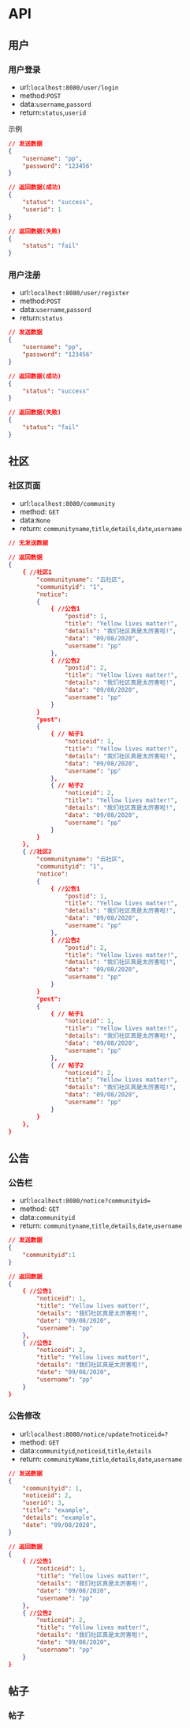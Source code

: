 # API

## 用户

### 用户登录

- url:`localhost:8080/user/login`
- method:`POST`
- data:`username`,`passord`
- return:`status`,`userid`

示例

```json
// 发送数据
{
	"username": "pp",
	"password": "123456"
}

// 返回数据(成功)
{
	"status": "success",
    "userid": 1
}

// 返回数据(失败)
{
	"status": "fail"
}
```



### 用户注册

- url:`localhost:8080/user/register`
- method:`POST`
- data:`username`,`passord`
- return:`status`

```json
// 发送数据
{
	"username": "pp",
	"password": "123456"
}

// 返回数据(成功)
{
	"status": "success"
}

// 返回数据(失败)
{
	"status": "fail"
}
```



## 社区

### 社区页面

- url:`localhost:8080/community`
- method: `GET`
- data:`None`
- return: `communityname`,`title`,`details`,`date`,`username`

```json
// 无发送数据

// 返回数据
{
	{ //社区1
		"communityname": "云社区",
    	"communityid": "1",
		"notice": 
		{
			{ //公告1
    			"postid": 1,
				"title": "Yellow lives matter!",
				"details": "我们社区真是太厉害啦!",
				"data": "09/08/2020",
				"username": "pp"
			},
			{ //公告2
                "postid": 2,
				"title": "Yellow lives matter!",
				"details": "我们社区真是太厉害啦!",
				"data": "09/08/2020",
				"username": "pp"
			}
		}
		"post": 
		{
			{ // 帖子1
	            "noticeid": 1,
				"title": "Yellow lives matter!",
				"details": "我们社区真是太厉害啦!",
				"data": "09/08/2020",
				"username": "pp"
			},
			{ // 帖子2
                "noticeid": 2,
				"title": "Yellow lives matter!",
				"details": "我们社区真是太厉害啦!",
				"data": "09/08/2020",
				"username": "pp"
			}
		}
	},
	{ //社区2
		"communityname": "云社区",
    	"communityid": "1",
		"notice": 
		{
			{ //公告1
    			"postid": 1,
				"title": "Yellow lives matter!",
				"details": "我们社区真是太厉害啦!",
				"data": "09/08/2020",
				"username": "pp"
			},
			{ //公告2
                "postid": 2,
				"title": "Yellow lives matter!",
				"details": "我们社区真是太厉害啦!",
				"data": "09/08/2020",
				"username": "pp"
			}
		}
		"post": 
		{
			{ // 帖子1
	            "noticeid": 1,
				"title": "Yellow lives matter!",
				"details": "我们社区真是太厉害啦!",
				"data": "09/08/2020",
				"username": "pp"
			},
			{ // 帖子2
                "noticeid": 2,
				"title": "Yellow lives matter!",
				"details": "我们社区真是太厉害啦!",
				"data": "09/08/2020",
				"username": "pp"
			}
		}
	},
}
```



## 公告

### 公告栏

- url:`localhost:8080/notice?communityid=`
- method: `GET`
- data:`communityid`
- return: `communityname`,`title`,`details`,`date`,`username`

```json
// 发送数据
{
    "communityid":1
}

// 返回数据
{
	{ //公告1
    	"noticeid": 1,
		"title": "Yellow lives matter!",
		"details": "我们社区真是太厉害啦!",
		"date": "09/08/2020",
		"username": "pp"
	},
	{ //公告2
        "noticeid": 2,
		"title": "Yellow lives matter!",
		"details": "我们社区真是太厉害啦!",
		"date": "09/08/2020",
		"username": "pp"
	}
}
```



### 公告修改

- url:`localhost:8080/notice/update?noticeid=?`
- method: `GET`
- data:`communityid`,`noticeid`,`title`,`details`
- return: `communityName`,`title`,`details`,`date`,`username`

```json
// 发送数据
{
    "communityid": 1,
    "noticeid": 2,
    "userid": 3,
    "title": "example",
    "details": "example",
	"date": "09/08/2020",
}

// 返回数据
{
	{ //公告1
    	"noticeid": 1,
		"title": "Yellow lives matter!",
		"details": "我们社区真是太厉害啦!",
		"date": "09/08/2020",
		"username": "pp"
	},
	{ //公告2
        "noticeid": 2,
		"title": "Yellow lives matter!",
		"details": "我们社区真是太厉害啦!",
		"date": "09/08/2020",
		"username": "pp"
	}
}
```



## 帖子

### 帖子


